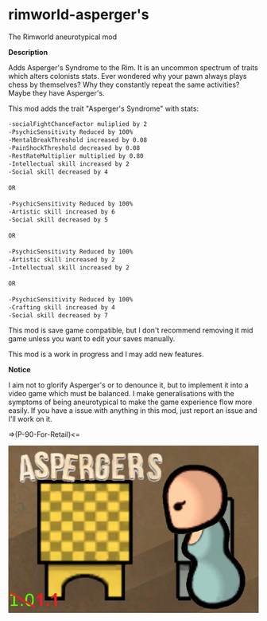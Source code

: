 # <b>rimworld-asperger's</b>

The Rimworld aneurotypical mod

<b>Description</b>

Adds Asperger's Syndrome to the Rim. It is an uncommon spectrum of traits which alters colonists stats.
Ever wondered why your pawn always plays chess by themselves? Why they constantly repeat the same activities? Maybe they have Asperger's.

This mod adds the trait "Asperger's Syndrome" with stats:

    -socialFightChanceFactor muliplied by 2
    -PsychicSensitivity Reduced by 100%
    -MentalBreakThreshold increased by 0.08
    -PainShockThreshold decreased by 0.08
    -RestRateMultiplier multiplied by 0.80
    -Intellectual skill increased by 2
    -Social skill decreased by 4

    OR

    -PsychicSensitivity Reduced by 100%
    -Artistic skill increased by 6
    -Social skill decreased by 5

    OR

    -PsychicSensitivity Reduced by 100%
    -Artistic skill increased by 2
    -Intellectual skill increased by 2

    OR

    -PsychicSensitivity Reduced by 100%
    -Crafting skill increased by 4
    -Social skill decreased by 7

This mod is save game compatible, but I don't recommend removing it mid game unless you want to edit your saves manually.

This mod is a work in progress and I may add new features.

<b>Notice</b>

I aim not to glorify Asperger's or to denounce it, but to implement it into a video game which must be balanced. I make generalisations with the symptoms of being aneurotypical to make the game experience flow more easily. If you have a issue with anything in this mod, just report an issue and I'll work on it.

=>(P-90-For-Retail)&lt;=

<img src="About/Preview.png">
